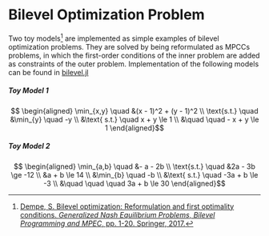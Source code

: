 # Bilevel Optimization Problem

Two toy models[^1] are implemented as simple examples of bilevel optimization problems. They are solved by being reformulated as MPCCs problems, in which the first-order conditions of the inner problem are added as constraints of the outer problem. Implementation of the following models can be found in [bilevel.jl](https://github.com/Process-Optimization-and-Control/MPCCLibrary/tree/main/scripts/bilevel.jl)

[^1]: [Dempe, S. Bilevel optimization: Reformulation and first optimality conditions. _Generalized Nash Equilibrium Problems, Bilevel Programming and MPEC_, pp. 1-20. Springer, 2017.](https://link.springer.com/chapter/10.1007/978-981-10-4774-9_1)

##### Toy Model 1

```math
    \begin{aligned}
    \min_{x,y} \quad &(x - 1)^2 + (y - 1)^2 \\
    \text{s.t.} \quad &\min_{y} \quad -y \\
    &\text{ s.t.} \quad x + y \le 1 \\
    &\quad \quad - x + y \le 1
    \end{aligned}
```

##### Toy Model 2

```math
    \begin{aligned}
    \min_{a,b} \quad &- a - 2b \\
    \text{s.t.} \quad &2a - 3b \ge -12 \\
    &a + b \le 14 \\
    &\min_{b} \quad -b \\
    &\text{ s.t.} \quad -3a + b \le -3 \\
    &\quad \quad \quad 3a + b \le 30
    \end{aligned}
```